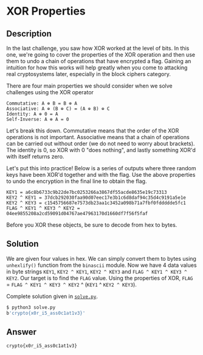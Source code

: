 # XOR Properties

## Description

In the last challenge, you saw how XOR worked at the level of bits. In this one, we're going to cover the properties of the XOR operation and then use them to undo a chain of operations that have encrypted a flag. Gaining an intuition for how this works will help greatly when you come to attacking real cryptosystems later, especially in the block ciphers category.  

There are four main properties we should consider when we solve challenges using the XOR operator  

```
Commutative: A ⊕ B = B ⊕ A  
Associative: A ⊕ (B ⊕ C) = (A ⊕ B) ⊕ C  
Identity: A ⊕ 0 = A  
Self-Inverse: A ⊕ A = 0  
```

Let's break this down. Commutative means that the order of the XOR operations is not important. Associative means that a chain of operations can be carried out without order (we do not need to worry about brackets). The identity is 0, so XOR with 0 "does nothing", and lastly something XOR'd with itself returns zero.  

Let's put this into practice! Below is a series of outputs where three random keys have been XOR'd together and with the flag. Use the above properties to undo the encryption in the final line to obtain the flag.  

```
KEY1 = a6c8b6733c9b22de7bc0253266a3867df55acde8635e19c73313  
KEY2 ^ KEY1 = 37dcb292030faa90d07eec17e3b1c6d8daf94c35d4c9191a5e1e  
KEY2 ^ KEY3 = c1545756687e7573db23aa1c3452a098b71a7fbf0fddddde5fc1  
FLAG ^ KEY1 ^ KEY3 ^ KEY2 = 04ee9855208a2cd59091d04767ae47963170d1660df7f56f5faf  
```

Before you XOR these objects, be sure to decode from hex to bytes.

## Solution

We are given four values in hex. We can simply convert them to bytes using `unhexlify()` function from the `binascii` module. Now we have 4 data values in byte strings `KEY1`, `KEY2 ^ KEY1`, `KEY2 ^ KEY3` and `FLAG ^ KEY1 ^ KEY3 ^ KEY2`. Our target is to find the `FLAG` value. Using the properties of XOR, `FLAG` = `FLAG ^ KEY1 ^ KEY3 ^ KEY2` ^ (`KEY1` ^ `KEY2 ^ KEY3`).

Complete solution given in [`solve.py`](./solve.py).

```bash
$ python3 solve.py
b'crypto{x0r_i5_ass0c1at1v3}'
```

## Answer

`crypto{x0r_i5_ass0c1at1v3}`
